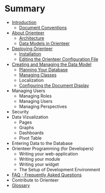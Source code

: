 # Summary

* [Introduction](README.md)
   * [Document Conventions](conventions.md)
* [About Orienteer](about_orienteer.md)
   * [Architecture](architecture.md)
   * [Data Models in Orienteer](data_models_in_orienteer.md)
* [Deploying Orienteer](getting_started.md)
   * [Installation](installation.md)
   * [Editing the Orienteer Configuration File](editing_the_orienteer_configuration_file.md)
* [Creating and Managing the Data Model](creating_and_managing_the_data_model.md)
   * [Planning Your Database](planning_your_database.md)
   * [Managing Classes](managing_classes.md)
   * Localization
   * [Configuring the Document Display](configuring_the_document_display.md)
* Managing Users
   * Managing Roles
   * Managing Users
   * Managing Perspectives
* Security
* Data Vizualization
   * Pages
   * Graphs
   * Dashboards
   * Pivot Table
* Entering Data to the Database
* Orienteer Programming (for Developers)
   * Writing your web-application
   * Writing your module
   * Writing your widget
   * The Setup of Development Environment
* [FAQ - Frequently Asked Questions](faq.md)
* Contribute to Orienteer
* [Glossary](GLOSSARY.md)

